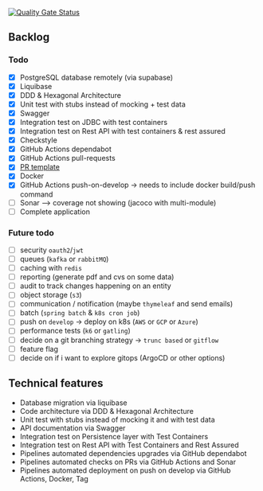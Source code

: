 [![Quality Gate Status](https://sonarcloud.io/api/project_badges/measure?project=elieahd_summit-backend&metric=alert_status)](https://sonarcloud.io/summary/new_code?id=elieahd_summit-backend)

## Backlog

### Todo
- [x] PostgreSQL database remotely (via supabase)
- [x] Liquibase
- [x] DDD & Hexagonal Architecture
- [x] Unit test with stubs instead of mocking + test data
- [x] Swagger
- [x] Integration test on JDBC with test containers
- [x] Integration test on Rest API with test containers & rest assured
- [x] Checkstyle
- [x] GitHub Actions dependabot
- [x] GitHub Actions pull-requests
- [x] [PR template](./.github/pull_request_template.md)
- [x] Docker
- [x] GitHub Actions push-on-develop -> needs to include docker build/push command
- [ ] Sonar --> coverage not showing (jacoco with multi-module)
- [ ] Complete application

### Future todo

- [ ] security `oauth2`/`jwt`
- [ ] queues (`kafka` or `rabbitMQ`)
- [ ] caching with `redis`
- [ ] reporting (generate pdf and cvs on some data)
- [ ] audit to track changes happening on an entity
- [ ] object storage (`s3`)
- [ ] communication / notification (maybe `thymeleaf` and send emails)
- [ ] batch (`spring batch` & `k8s cron job`)
- [ ] push on `develop` -> deploy on k8s (`AWS` or `GCP` or `Azure`)
- [ ] performance tests (`k6` or `gatling`)
- [ ] decide on a git branching strategy -> `trunc based` or `gitflow`
- [ ] feature flag
- [ ] decide on if i want to explore gitops (ArgoCD or other options)

## Technical features

- Database migration via liquibase
- Code architecture via DDD & Hexagonal Architecture
- Unit test with stubs instead of mocking it and with test data
- API documentation via Swagger
- Integration test on Persistence layer with Test Containers
- Integration test on Rest API with Test Containers and Rest Assured
- Pipelines automated dependencies upgrades via GitHub dependabot
- Pipelines automated checks on PRs via GitHub Actions and Sonar
- Pipelines automated deployment on push on develop via GitHub Actions, Docker, Tag
